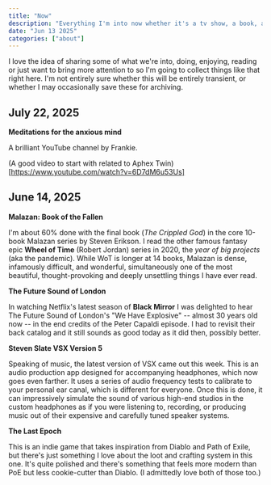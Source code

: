 ```yaml
---
title: "Now"
description: "Everything I'm into now whether it's a tv show, a book, a program or app, a game ... anything I would love to see get some more love or attention."
date: "Jun 13 2025"
categories: ["about"]
---
```


I love the idea of sharing some of what we're into, doing, enjoying, reading or just want to bring more attention to so I'm going to collect things like that right here. I'm not entirely sure whether this will be entirely transient, or whether I may occasionally save these for archiving.

## July 22, 2025

**Meditations for the anxious mind**

A brilliant YouTube channel by Frankie.

(A good video to start with related to Aphex Twin)[https://www.youtube.com/watch?v=6D7dM6u53Us]

## June 14, 2025

**Malazan: Book of the Fallen**

I'm about 60% done with the final book (_The Crippled God_) in the core 10-book Malazan series by Steven Erikson. I read the other famous fantasy epic **Wheel of Time** (Robert Jordan) series in 2020, the _year of big projects_ (aka the pandemic). While WoT is longer at 14 books, Malazan is dense, infamously difficult, and wonderful, simultaneously one of the most beautiful, thought-provoking and deeply unsettling things I have ever read.

**The Future Sound of London**

In watching Netflix's latest season of **Black Mirror** I was delighted to hear The Future Sound of London's "We Have Explosive" -- almost 30 years old now -- in the end credits of the Peter Capaldi episode. I had to revisit their back catalog and it still sounds as good today as it did then, possibly better.

**Steven Slate VSX Version 5**

Speaking of music, the latest version of VSX came out this week. This is an audio production app designed for accompanying headphones, which now goes even farther. It uses a series of audio frequency tests to calibrate to your personal ear canal, which is different for everyone. Once this is done, it can impressively simulate the sound of various high-end studios in the custom headphones as if you were listening to, recording, or producing music out of their expensive and carefully tuned speaker systems.

**The Last Epoch**

This is an indie game that takes inspiration from Diablo and Path of Exile, but there's just something I love about the loot and crafting system in this one. It's quite polished and there's something that feels more modern than PoE but less cookie-cutter than Diablo. (I admittedly love both of those too.)
